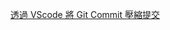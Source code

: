 [透過 VScode 將 Git Commit 壓縮提交](https://codychen.me/2022/04/%E9%80%8F%E9%81%8E-vscode-%E5%B0%87-git-commit-%E5%A3%93%E7%B8%AE%E6%8F%90%E4%BA%A4/)
